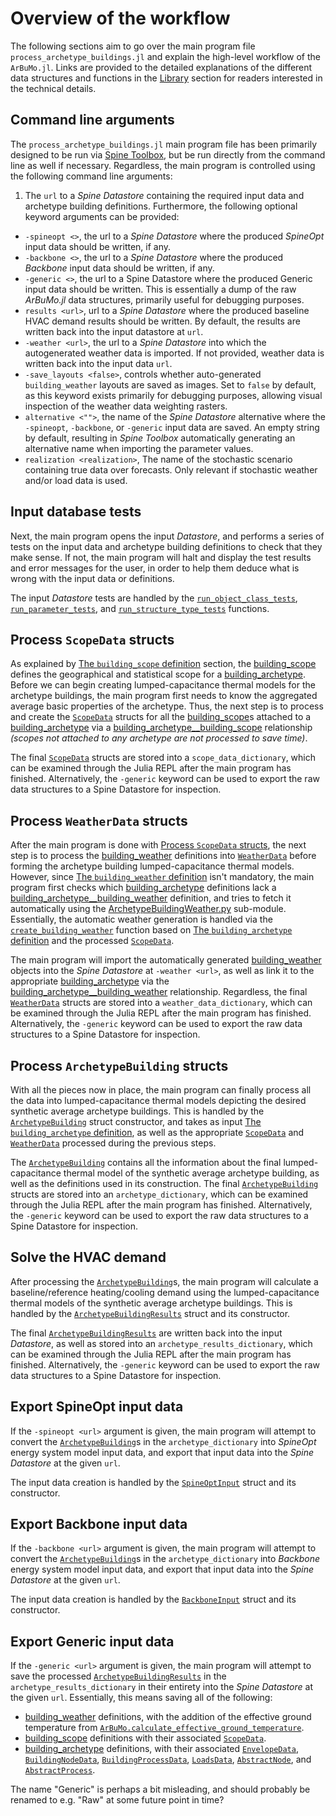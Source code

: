 # Overview of the workflow

The following sections aim to go over the main program file `process_archetype_buildings.jl`
and explain the high-level workflow of the `ArBuMo.jl`.
Links are provided to the detailed explanations of the different data structures
and functions in the [Library](@ref) section for readers interested in the
technical details.


## Command line arguments

The `process_archetype_buildings.jl` main program file has been primarily
designed to be run via [Spine Toolbox](https://github.com/Spine-project/Spine-Toolbox),
but be run directly from the command line as well if necessary.
Regardless, the main program is controlled using the following command line arguments:
1. The `url` to a *Spine Datastore* containing the required input data and archetype building definitions.
Furthermore, the following optional keyword arguments can be provided:
- `-spineopt <>`, the url to a *Spine Datastore* where the produced *SpineOpt* input data should be written, if any.
- `-backbone <>`, the url to a *Spine Datastore* where the produced *Backbone* input data should be written, if any.
- `-generic <>`, the url to a Spine Datastore where the produced Generic input data should be written. This is essentially a dump of the raw *ArBuMo.jl* data structures, primarily useful for debugging purposes.
- `results <url>`, url to a *Spine Datastore* where the produced baseline HVAC demand results should be written. By default, the results are written back into the input datastore at `url`.
- `-weather <url>`, the url to a *Spine Datastore* into which the autogenerated weather data is imported. If not provided, weather data is written back into the input data `url`.
- `-save_layouts <false>`, controls whether auto-generated `building_weather` layouts are saved as images. Set to `false` by default, as this keyword exists primarily for debugging purposes, allowing visual inspection of the weather data weighting rasters.
- `alternative <"">`, the name of the *Spine Datastore* alternative where the `-spineopt`, `-backbone`, or `-generic` input data are saved. An empty string by default, resulting in *Spine Toolbox* automatically generating an alternative name when importing the parameter values.
- `realization <realization>`, The name of the stochastic scenario containing true data over forecasts. Only relevant if stochastic weather and/or load data is used.


## Input database tests

Next, the main program opens the input *Datastore*, and performs a series
of tests on the input data and archetype building definitions to check that
they make sense. If not, the main program will halt and display the test
results and error messages for the user, in order to help them deduce what is
wrong with the input data or definitions.

The input *Datastore* tests are handled by the [`run_object_class_tests`](@ref),
[`run_parameter_tests`](@ref), and [`run_structure_type_tests`](@ref) functions.


## Process `ScopeData` structs

As explained by [The `building_scope` definition](@ref) section,
the [building\_scope](@ref) defines the geographical and statistical scope
for a [building\_archetype](@ref). Before we can begin creating
lumped-capacitance thermal models for the archetype buildings, the main program
first needs to know the aggregated average basic properties of the archetype.
Thus, the next step is to process and create the [`ScopeData`](@ref) structs
for all the [building\_scope](@ref)s attached to a [building\_archetype](@ref)
via a [building\_archetype\_\_building\_scope](@ref) relationship
*(scopes not attached to any archetype are not processed to save time)*.

The final [`ScopeData`](@ref) structs are stored into a
`scope_data_dictionary`, which can be examined through the Julia REPL
after the main program has finished.
Alternatively, the `-generic` keyword can be used to export the raw data
structures to a Spine Datastore for inspection.


## Process `WeatherData` structs

After the main program is done with [Process `ScopeData` structs](@ref),
the next step is to process the [building\_weather](@ref) definitions into
[`WeatherData`](@ref) before forming the archetype building lumped-capacitance
thermal models. However, since [The `building_weather` definition](@ref)
isn't mandatory, the main program first checks which [building\_archetype](@ref)
definitions lack a [building\_archetype\_\_building\_weather](@ref) definition,
and tries to fetch it automatically using the [ArchetypeBuildingWeather.py](@ref)
sub-module. Essentially, the automatic weather generation is handled via the
[`create_building_weather`](@ref) function based on
[The `building_archetype` definition](@ref) and the processed [`ScopeData`](@ref).

The main program will import the automatically generated [building\_weather](@ref) 
objects into the *Spine Datastore* at `-weather <url>`,
as well as link it to the appropriate [building\_archetype](@ref)
via the [building\_archetype\_\_building\_weather](@ref) relationship.
Regardless, the final [`WeatherData`](@ref) structs are stored
into a `weather_data_dictionary`, which can be examined through the Julia REPL
after the main program has finished.
Alternatively, the `-generic` keyword can be used to export the raw data
structures to a Spine Datastore for inspection.


## Process `ArchetypeBuilding` structs

With all the pieces now in place, the main program can finally process all the
data into lumped-capacitance thermal models depicting the desired synthetic
average archetype buildings. This is handled by the [`ArchetypeBuilding`](@ref)
struct constructor, and takes as input [The `building_archetype` definition](@ref),
as well as the appropriate [`ScopeData`](@ref) and [`WeatherData`](@ref)
processed during the previous steps.

The [`ArchetypeBuilding`](@ref) contains all the information about the final
lumped-capacitance thermal model of the synthetic average archetype building,
as well as the definitions used in its construction. The final
[`ArchetypeBuilding`](@ref) structs are stored into an `archetype_dictionary`,
which can be examined through the Julia REPL after the main program has finished.
Alternatively, the `-generic` keyword can be used to export the raw data
structures to a Spine Datastore for inspection.


## Solve the HVAC demand

After processing the [`ArchetypeBuilding`](@ref)s, the main program will
calculate a baseline/reference heating/cooling demand using the
lumped-capacitance thermal models of the synthetic average archetype buildings.
This is handled by the [`ArchetypeBuildingResults`](@ref) struct and its
constructor.

The final [`ArchetypeBuildingResults`](@ref) are written back into the
input *Datastore*, as well as stored into an `archetype_results_dictionary`,
which can be examined through the Julia REPL after the main program has finished.
Alternatively, the `-generic` keyword can be used to export the raw data
structures to a Spine Datastore for inspection.


## Export SpineOpt input data

If the `-spineopt <url>` argument is given, the main program will attempt to
convert the [`ArchetypeBuilding`](@ref)s in the `archetype_dictionary`
into *SpineOpt* energy system model input data, and export that input data into
the *Spine Datastore* at the given `url`.

The input data creation is handled by the [`SpineOptInput`](@ref) struct and
its constructor.


## Export Backbone input data

If the `-backbone <url>` argument is given, the main program will attempt to
convert the [`ArchetypeBuilding`](@ref)s in the `archetype_dictionary`
into *Backbone* energy system model input data, and export that input data into
the *Spine Datastore* at the given `url`.

The input data creation is handled by the [`BackboneInput`](@ref) struct and
its constructor.


## Export Generic input data

If the `-generic <url>` argument is given, the main program will attempt to
save the processed [`ArchetypeBuildingResults`](@ref) in the
`archetype_results_dictionary` in their entirety into the
*Spine Datastore* at the given `url`.
Essentially, this means saving all of the following:
- [building\_weather](@ref) definitions, with the addition of the effective ground temperature from [`ArBuMo.calculate_effective_ground_temperature`](@ref).
- [building\_scope](@ref) definitions with their associated [`ScopeData`](@ref).
- [building\_archetype](@ref) definitions, with their associated [`EnvelopeData`](@ref), [`BuildingNodeData`](@ref),  [`BuildingProcessData`](@ref), [`LoadsData`](@ref), [`AbstractNode`](@ref), and [`AbstractProcess`](@ref).

The name "Generic" is perhaps a bit misleading, and should probably be renamed
to e.g. "Raw" at some future point in time?
